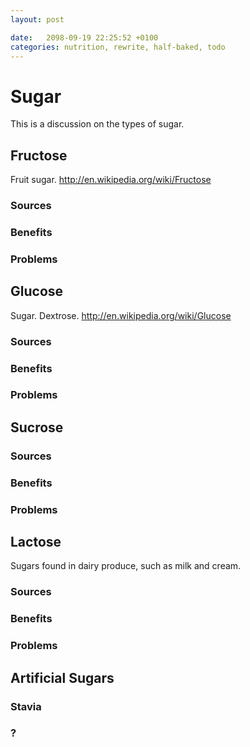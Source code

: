 ```yaml
---
layout: post

date:   2098-09-19 22:25:52 +0100
categories: nutrition, rewrite, half-baked, todo
---
```

Sugar
=====

This is a discussion on the types of sugar.

Fructose
--------

Fruit sugar. <http://en.wikipedia.org/wiki/Fructose>

### Sources

### Benefits

### Problems

Glucose
-------

Sugar. Dextrose. <http://en.wikipedia.org/wiki/Glucose>

### Sources

### Benefits

### Problems

Sucrose
-------

### Sources

### Benefits

### Problems

Lactose
-------

Sugars found in dairy produce, such as milk and cream.

### Sources

### Benefits

### Problems

Artificial Sugars
-----------------

### Stavia

### ?
